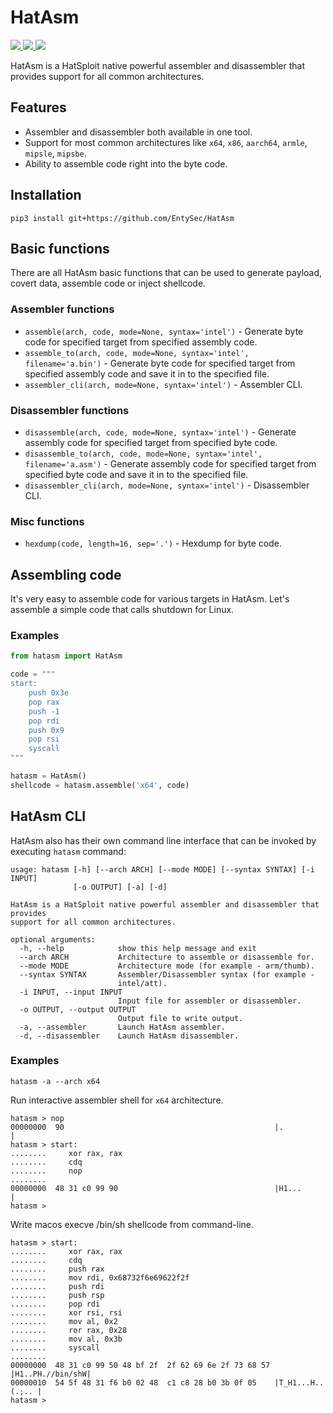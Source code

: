 # HatAsm

<p>
    <a href="https://entysec.netlify.app">
        <img src="https://img.shields.io/badge/developer-EntySec-3572a5.svg">
    </a>
    <a href="https://github.com/EntySec/HatAsm">
        <img src="https://img.shields.io/badge/language-Python-3572a5.svg">
    </a>
    <a href="https://github.com/EntySec/HatAsm/stargazers">
        <img src="https://img.shields.io/github/stars/EntySec/HatAsm?color=yellow">
    </a>
</p>

HatAsm is a HatSploit native powerful assembler and disassembler that provides support for all common architectures.

## Features

* Assembler and disassembler both available in one tool.
* Support for most common architectures like `x64`, `x86`, `aarch64`, `armle`, `mipsle`, `mipsbe`.
* Ability to assemble code right into the byte code.

## Installation

```shell
pip3 install git+https://github.com/EntySec/HatAsm
```

## Basic functions

There are all HatAsm basic functions that can be used to generate payload, covert data, assemble code or inject shellcode.

### Assembler functions

* `assemble(arch, code, mode=None, syntax='intel')` - Generate byte code for specified target from specified assembly code.
* `assemble_to(arch, code, mode=None, syntax='intel', filename='a.bin')` - Generate byte code for specified target from specified assembly code and save it in to the specified file.
* `assembler_cli(arch, mode=None, syntax='intel')` - Assembler CLI.

### Disassembler functions

* `disassemble(arch, code, mode=None, syntax='intel')` - Generate assembly code for specified target from specified byte code.
* `disassemble_to(arch, code, mode=None, syntax='intel', filename='a.asm')` - Generate assembly code for specified target from specified byte code and save it in to the specified file.
* `disassembler_cli(arch, mode=None, syntax='intel')` - Disassembler CLI.

### Misc functions

* `hexdump(code, length=16, sep='.')` - Hexdump for byte code.

## Assembling code

It's very easy to assemble code for various targets in HatAsm. Let's assemble a simple code that calls shutdown for Linux.

### Examples

```python
from hatasm import HatAsm

code = """
start:
    push 0x3e
    pop rax
    push -1
    pop rdi
    push 0x9
    pop rsi
    syscall
"""

hatasm = HatAsm()
shellcode = hatasm.assemble('x64', code)
```

## HatAsm CLI

HatAsm also has their own command line interface that can be invoked by executing `hatasm` command:

```
usage: hatasm [-h] [--arch ARCH] [--mode MODE] [--syntax SYNTAX] [-i INPUT]
              [-o OUTPUT] [-a] [-d]

HatAsm is a HatSploit native powerful assembler and disassembler that provides
support for all common architectures.

optional arguments:
  -h, --help            show this help message and exit
  --arch ARCH           Architecture to assemble or disassemble for.
  --mode MODE           Architecture mode (for example - arm/thumb).
  --syntax SYNTAX       Assembler/Disassembler syntax (for example -
                        intel/att).
  -i INPUT, --input INPUT
                        Input file for assembler or disassembler.
  -o OUTPUT, --output OUTPUT
                        Output file to write output.
  -a, --assembler       Launch HatAsm assembler.
  -d, --disassembler    Launch HatAsm disassembler.
```

### Examples

```
hatasm -a --arch x64
```

Run interactive assembler shell for `x64` architecture.

```
hatasm > nop
00000000  90                                               |.               |
hatasm > start:
........     xor rax, rax
........     cdq
........     nop
........     
00000000  48 31 c0 99 90                                   |H1...           |
hatasm >
```

Write macos execve /bin/sh shellcode from command-line.

```
hatasm > start:
........     xor rax, rax
........     cdq
........     push rax
........     mov rdi, 0x68732f6e69622f2f
........     push rdi
........     push rsp
........     pop rdi
........     xor rsi, rsi
........     mov al, 0x2
........     ror rax, 0x28
........     mov al, 0x3b
........     syscall
........
00000000  48 31 c0 99 50 48 bf 2f  2f 62 69 6e 2f 73 68 57 |H1..PH.//bin/shW|
00000010  54 5f 48 31 f6 b0 02 48  c1 c8 28 b0 3b 0f 05    |T_H1...H..(.;.. |
hatasm > 
```
